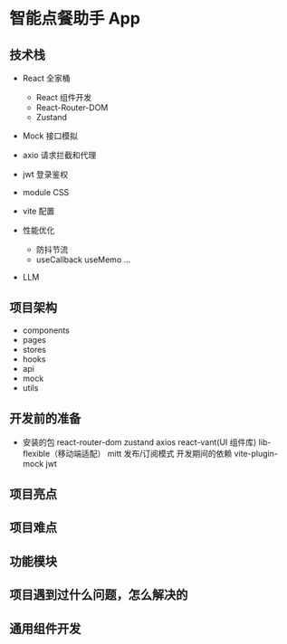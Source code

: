 # 智能点餐助手 App

## 技术栈

- React 全家桶
  - React 组件开发
  - React-Router-DOM
  - Zustand

- Mock 接口模拟
- axio 请求拦截和代理
- jwt 登录鉴权
- module CSS
- vite 配置
- 性能优化
  - 防抖节流
  - useCallback useMemo ... 
- LLM
## 项目架构
- components
- pages
- stores
- hooks
- api
- mock
- utils
## 开发前的准备

- 安装的包
 react-router-dom zustand axios
 react-vant(UI 组件库) lib-flexible（移动端适配）
 mitt 发布/订阅模式
 开发期间的依赖
 vite-plugin-mock jwt
## 项目亮点

## 项目难点

## 功能模块

## 项目遇到过什么问题，怎么解决的

## 通用组件开发
